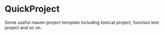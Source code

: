 # QuickProject
Some useful maven project template including tomcat project, function test project and so on.
